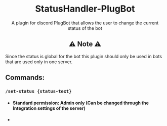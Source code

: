 # <div align="center"> StatusHandler-PlugBot </div>
<div align="center">A plugin for discord PlugBot that allows the user to change the current status of the bot</div>

## <div align="center"> :warning: Note :warning: </div>
Since the status is global for the bot this plugin should only be used in bots that are used only in one server.

## Commands:

### ```/set-status {status-text}```
- #### Standard permission: Admin only (Can be changed through the Integration settings of the server)

- #### 
